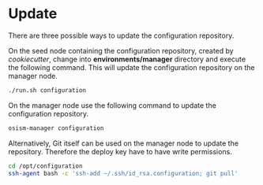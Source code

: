 # Update

There are three possible ways to update the configuration repository.

On the seed node containing the configuration repository, created by *cookiecutter*, change into **environments/manager**
directory and execute the following command.  This will update the configuration repository on the manager node.

```sh
./run.sh configuration
```

On the manager node use the following command to update the configuration repository.

```sh
osism-manager configuration
```

Alternatively, Git itself can be used on the manager node to update the repository. Therefore the deploy key have to have write
permissions.

```sh
cd /opt/configuration
ssh-agent bash -c 'ssh-add ~/.ssh/id_rsa.configuration; git pull'
```
